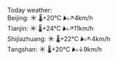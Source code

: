 Today weather:  
Beijing: ☀️   🌡️+20°C 🌬️↗4km/h  
Tianjin: ☀️   🌡️+24°C 🌬️↗11km/h  
Shijiazhuang: ☀️   🌡️+22°C 🌬️↖4km/h  
Tangshan: ☀️   🌡️+20°C 🌬️↓9km/h  
